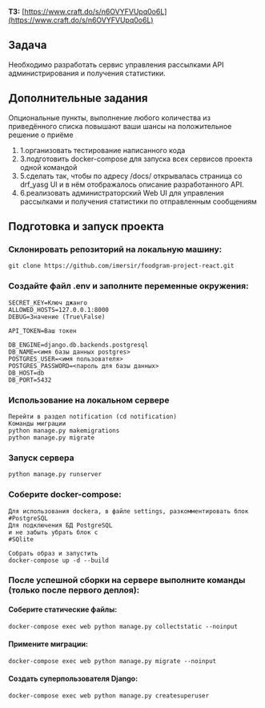 **ТЗ:** 
[https://www.craft.do/s/n6OVYFVUpq0o6L](https://www.craft.do/s/n6OVYFVUpq0o6L)

## Задача

<p>Необходимо разработать сервис управления рассылками API администрирования и получения статистики.</p>

## Дополнительные задания

<p>Опциональные пункты, выполнение любого количества из приведённого списка повышают ваши шансы на положительное решение о приёме</p>
<ol>
<li>1.организовать тестирование написанного кода</li>
<li>3.подготовить docker-compose для запуска всех сервисов проекта одной командой</li>
<li>5.сделать так, чтобы по адресу /docs/ открывалась страница со drf_yasg UI и в нём отображалось описание разработанного API.</li>
<li>6.реализовать администраторский Web UI для управления рассылками и получения статистики по отправленным сообщениям</li>
</ol>

## Подготовка и запуск проекта
### Склонировать репозиторий на локальную машину:
```
git clone https://github.com/imersir/foodgram-project-react.git
```

### Cоздайте файл .env и заполните переменные окружения:
```
SECRET_KEY=Ключ джанго
ALLOWED_HOSTS=127.0.0.1:8000
DEBUG=Значение (True\False)

API_TOKEN=Ваш токен

DB_ENGINE=django.db.backends.postgresql
DB_NAME=<имя базы данных postgres>
POSTGRES_USER=<имя пользователя>
POSTGRES_PASSWORD=<пароль для базы данных>
DB_HOST=db
DB_PORT=5432
```
### Использование на локальном сервере
```
Перейти в раздел notification (cd notification)
Команды миграции
python manage.py makemigrations
python manage.py migrate
```
### Запуск сервера
```
python manage.py runserver
```
### Cоберите docker-compose:
```
Для использования dockera, в файле settings, разкомментировать блок
#PostgreSQL
Для подключения БД PostgreSQL
и не забыть убрать блок с
#SQlite

Собрать образ и запустить
docker-compose up -d --build
```
### После успешной сборки на сервере выполните команды (только после первого деплоя):
#### Соберите статические файлы:
```
docker-compose exec web python manage.py collectstatic --noinput
```
#### Применитe миграции:
```
docker-compose exec web python manage.py migrate --noinput
```
#### Создать суперпользователя Django:
```
docker-compose exec web python manage.py createsuperuser
```
